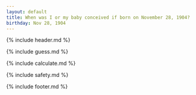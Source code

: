 ```yaml
---
layout: default
title: When was I or my baby conceived if born on November 28, 1904?
birthday: Nov 28, 1904
---
```


{% include header.md %}

{% include guess.md %}

{% include calculate.md %}

{% include safety.md %}

{% include footer.md %}



